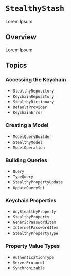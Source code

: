 # ``StealthyStash``

Lorem Ipsum

## Overview

Lorem Ipsum

## Topics

### Accessing the Keychain

* ``StealthyRepository``
* ``KeychainRepository``
* ``StealthyDictionary``
* ``DefaultProvider``
* ``KeychainError``

### Creating a Model

* ``ModelQueryBuilder``
* ``StealthyModel``
* ``ModelOperation``

### Building Queries

* ``Query``
* ``TypeQuery``
* ``StealthyPropertyUpdate``
* ``UpdateQuerySet``

### Keychain Properties

* ``AnyStealthyProperty``
* ``StealthyProperty``
* ``GenericPasswordItem``
* ``InternetPasswordItem``
* ``StealthyPropertyType``

### Property Value Types

* ``AuthenticationType``
* ``ServerProtocol``
* ``Synchronizable``

